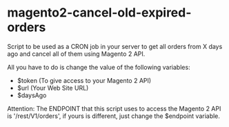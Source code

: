 # magento2-cancel-old-expired-orders

Script to be used as a CRON job in your server to get all orders from X days ago and cancel all of them using Magento 2 API. 

All you have to do is change the value of the following variables: 

- $token (To give access to your Magento 2 API)
- $url (Your Web Site URL)
- $daysAgo 


Attention: The ENDPOINT that this script uses to access the Magento 2 API is '/rest/V1/orders', if yours is different, just change the $endpoint variable.
